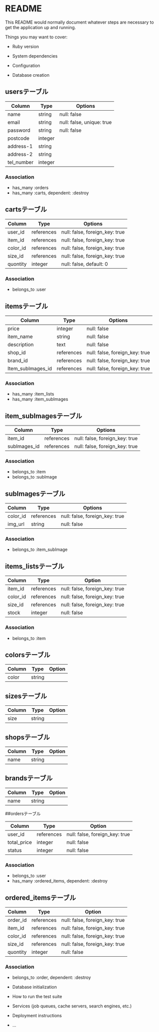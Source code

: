 # README

This README would normally document whatever steps are necessary to get the
application up and running.

Things you may want to cover:

* Ruby version

* System dependencies

* Configuration

* Database creation

## usersテーブル

|Column|Type|Options|
|------|----|-------|
|name|string|null: false|
|email|string|null: false, unique: true|
|password|string|null: false|
|postcode|integer|
|address-1|string|
|address-2|string|
|tel_number|integer|

### Association
- has_many :orders
- has_many :carts, dependent: :destroy

## cartsテーブル

|Column|Type|Options|
|------|----|-------|
|user_id|references|null: false, foreign_key: true|
|item_id|references|null: false, foreign_key: true|
|color_id|references|null: false, foreign_key: true|
|size_id|references|null: false, foreign_key: true|
|quontity|integer|null: false, default: 0|

### Association
- belongs_to :user

## itemsテーブル

|Column|Type|Options|
|------|----|-------|
|price|integer|null: false|
|item_name|string|null: false|
|description|text|null: false|
|shop_id|references|null: false, foreign_key: true|
|brand_id|references|null: false, foreign_key: true|
|Item_subImages_id|references|null: false, foreign_key: true|

### Association
- has_many :item_lists
- has_many :item_subImages

## item_subImagesテーブル

|Column|Type|Options|
|------|----|-------|
|item_id|references|null: false, foreign_key: true|
|subImages_id|references|null: false, foreign_key: true|

### Association
- belongs_to :item
- belongs_to :subImage

## subImagesテーブル

|Column|Type|Options|
|------|----|-------|
|color_id|references|null: false, foreign_key: true|
|img_url|string|null: false|

### Association
- belongs_to :item_subImage

## items_listsテーブル

|Column|Type|Option|
|------|----|------|
|item_id|references|null: false, foreign_key: true|
|color_id|references|null: false, foreign_key: true|
|size_id|references|null: false, foreign_key: true|
|stock|integer|null: false|

### Association
- belongs_to :item

## colorsテーブル

|Column|Type|Option|
|------|----|------|
|color|string|

## sizesテーブル

|Column|Type|Option|
|------|----|------|
|size|string|

## shopsテーブル

|Column|Type|Option|
|------|----|------|
|name|string|

## brandsテーブル

|Column|Type|Option|
|------|----|------|
|name|string|

##ordersテーブル

|Column|Type|Option|
|------|----|------|
|user_id|references|null: false, foreign_key: true|
|total_price|integer|null: false|
|status|integer|null: false|

### Association
- belongs_to :user
- has_many :ordered_items, dependent: :destroy

## ordered_itemsテーブル

|Column|Type|Option|
|------|----|------|
|order_id|references|null: false, foreign_key: true|
|item_id|references|null: false, foreign_key: true|
|color_id|references|null: false, foreign_key: true|
|size_id|references|null: false, foreign_key: true|
|quontity|integer|null: false|

### Association
- belongs_to :order, dependent: :destroy

* Database initialization

* How to run the test suite

* Services (job queues, cache servers, search engines, etc.)

* Deployment instructions

* ...
